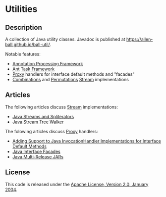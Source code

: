 Utilities
=========


Description
-----------

A collection of Java utility classes.  Javadoc is published at
<https://allen-ball.github.io/ball-util/>.

Notable features:

* [Annotation Processing Framework]
* [Ant][Apache Ant] [Task Framework][Ant Task Framework]
* [Proxy] handlers for interface default methods and "facades"
* [Combinations] and [Permutations] [Stream] implementations

Articles
--------

The following articles discuss [Stream] implementations:

* [Java Streams and Spliterators]
* [Java Stream Tree Walker]

The folowing articles discuss [Proxy] handlers:

* [Adding Support to Java InvocationHandler Implementations for Interface Default Methods]
* [Java Interface Facades]
* [Java Multi-Release JARs]


License
-------

This code is released under the [Apache License, Version 2.0, January 2004].


[Annotation Processing Framework]: https://allen-ball.github.io/ball-util/ball/annotation/processing/package-summary.html
[Ant Task Framework]: https://allen-ball.github.io/ball-util/ball/util/ant/taskdefs/package-summary.html
[Proxy]: https://docs.oracle.com/javase/8/docs/api/java/lang/reflect/Proxy.html
[Combinations]: https://allen-ball.github.io/ball-util/ball/util/stream/Combinations.html
[Permutations]: https://allen-ball.github.io/ball-util/ball/util/stream/Permutations.html
[Stream]: https://docs.oracle.com/javase/8/docs/api/java/util/stream/Stream.html?is-external=true

[Adding Support to Java InvocationHandler Implementations for Interface Default Methods]: https://blog.hcf.dev/article/2019-01-31-java-invocationhandler-interface-default-methods
[Java Streams and Spliterators]: https://blog.hcf.dev/article/2019-03-28-java-streams-and-spliterators
[Java Interface Facades]: https://blog.hcf.dev/article/2019-03-30-java-interface-facades
[Java Stream Tree Walker]: https://blog.hcf.dev/article/2020-06-17-java-stream-tree-walker
[Java Multi-Release JARs]: https://blog.hcf.dev/article/2020-07-19-java-multi-release-jars

[Apache Ant]: https://ant.apache.org/
[Apache License, Version 2.0, January 2004]: https://www.apache.org/licenses/LICENSE-2.0
